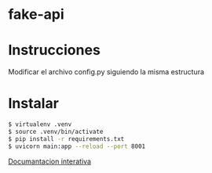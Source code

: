 # fake-api

# Instrucciones

Modificar el archivo config.py siguiendo la misma estructura

# Instalar

```bash
$ virtualenv .venv
$ source .venv/bin/activate
$ pip install -r requirements.txt
$ uvicorn main:app --reload --port 8001
```

[Documantacion interativa](http://localhost:8001/docs)
